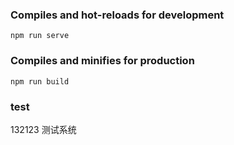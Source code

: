 ### Compiles and hot-reloads for development
```
npm run serve
```

### Compiles and minifies for production
```
npm run build
```
### test
132123
测试系统
